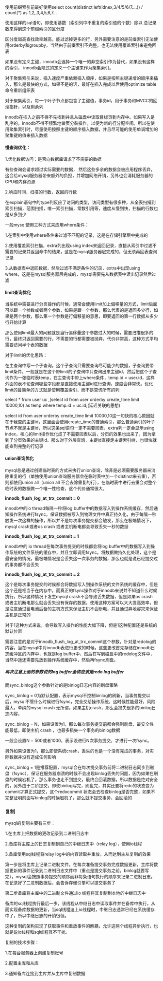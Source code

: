 使用前缀索引前最好使用select count(distinct left(idnex,3/4/5/6/7....)) / count(*) as 1,2,,3,4,5,6,7...

使用这样的sql语句，即使用基数（索引列中不重复的索引值的个数）除以 总记录数来得到这个前缀索引的区分度

区分度越高查找效率越高，能过滤掉更多的行，另外需要注意的是前缀索引无法使用orderby和groupby，当然由于前缀索引不完整，也无法使用覆盖索引来避免回表

如果没有定义主键，innodb会选择一个唯一的非空索引作为替代，如果没有这样的索引， innodb会隐式的定义一个主键来作为聚集索引。

对于聚集索引来说，插入速度严重依赖插入顺序，如果是按照主键递增的顺序来插入，那么是最快的方式，如果不是的话，最好在插入完成以后使用optimize table命令重新组织表

对于聚集索引，每一个叶子节点都包含了主键值，事务id，用于事务和MVCC的回滚指针，以及剩余列

innodb在插入之前不得不先找到并且从磁盘中读取目标页到内存中。如果写入是乱序的，innodb不得不频繁地做页分裂操作，以便为新的行分配空间。所以在使用聚集索引时，尽量使用按照主键的顺序插入数据，并且尽可能的使用单调增加的聚集键的值来插入数据

#### 慢查询优化：

1.优化数据访问：是否向数据库请求了不需要的数据

有些查询会请求超过实际需要的数据， 然后这些多余的数据会被应用程序丢弃，这会给mysql服务器带来额外的负担，并增加网络开销，另外也会消耗服务器的CPU和内存资源

2.响应时间，扫描的行数，返回的行数

在explain语句中的type列反应了访问的类型，访问类型有很多种，从全表扫描到索引扫描，范围扫描，唯一索引扫描，常数引用等，速度从慢到快，扫描的行数也是从多到少

一般mysql使用三种方式来应用where条件：

1.在索引中使用where条件来过滤不匹配的记录，这是在存储引擎层中完成的 

2.使用覆盖索引扫描，extra列出现using index来返回记录，直接从索引中过滤不需要的记录并返回命中的结果，这是在mysql服务器层完成的，但无须再回表查询记录

3.从数据表中返回数据，然后过滤不满足条件的记录，extra中出现using where，这是在mysql服务器层完成的，mysql需要先从数据表中读出记录然后过滤

#### limit查询优化

当系统中需要进行分页操作的时候，通常会使用limit加上偏移量的方式，limit后面可以跟一个参数或者两个参数，如果是跟一个参数，那么代表的是返回多少行，如果是两个参数，那么第一个参数是行偏移量的意思，即要返回的第一行数据从多少行开始计算

那么使用limit最大的问题就是当行偏移量这个参数过大的时候，需要扫描很多的行，最终只返回需要的行，不需要的行都需要被抛弃，代价非常高，这种方式平均需要访问半个表的数据

对于limit的优化思路：

在主查询中写一个子查询，这个子查询只需要查询尽可能少的数据，子查询要带limit条件，一般就是在这个带limit的子查询中只查询出来主键id，然后把这个子查询作为一张临时表temp，在主查询中带上where条件，temp.id = user.id，这样外面的表不论查询哪些字段都是直接使用主键id进行查询，速度会非常快。优化limit的最简单的方式就是使用覆盖索引，而不是查询所有的列

select * from user uc ,(select id from user orderby create_time limit 10000,10) as temp where temp.id  = uc.id;(延迟关联的思想)

select id from user orderby create_time limit 10000,10这一句快的核心原因就在于我查的主键id，这里面会使用create_time的普通索引，那么普通索引的叶子节点不就是主键id，所以这条sql语句一定不需要回表，extra列一定会显示using index，核心的limit操作优化成了不需要回表以后，分页的效果也出来了，因为拿到了分页效果的主键id。那么对于外层查询，主键id直接走主键索引树，也很快就能查到完整的行记录

#### union查询优化

mysql总是通过创建临时表的方式来执行union查询，除非是必须需要服务器来消除重复的行（单独使用union查询服务器会在临时表中加一个distinct来去重），否则都使用union all（union all 不会去除重复的行），在临时表中进行去重会对整个临时表的数据做一个唯一性检查，这个代价通常很大。

**innodb_flush_log_at_trx_commit = 0**

innodb中的io thread每隔一秒将log buffer中的数据写入到操作系统缓存，然后通知操作系统进行fsync，保证数据被写入到物理文件中真正持久化，由于每隔一秒触发一次这样的操作，所以并不是每次事务提交都会触发，那么在极端情况下，mysql crash或者os crash 或者主机断电都会导致丢失一秒的数据

**innodb_flush_log_at_trx_commit = 1**

innodb中的 io thread在每次事务提交的时候都会将log buffer中的数据写入到操作系统的文件系统的缓存中，并且立即调用fsync，将数据做持久化处理，这个是最安全的情况，最极端情况是会丢失这一次事务的数据，那么也就是说已经提交过的事务都不会丢失

**innodb_flush_log_at_trx_commit = 2**

这个是每次事务提交的时候都会将数据写入到操作系统的文件系统的缓存中，但是这个还是相当于在内存中，而真正的fsync操作对于innodb来说并不知道什么时候执行，所以这种情况下发生mysql crash不会导致丢失数据，但是如果os crash 或者主机断电那么就会丢失没有保存的数据，使用这种方案可以大大提高效率，但是注意通过蓄电池后备的主机方式来保证主机不会断电，并且通过异地容灾来保证主机是正常的

对于1这种方式来说，会导致写入操作的性能大幅下降，但是1这种配置还是系统的默认位置

需要注意的是对于innodb_flush_log_at_trx_commit这个参数，针对是redolog的内容，当在mysql中对innodb表进行更改的时候，这些更改首先存储在innodb日志缓冲区的内存中，也就是log buffer中，然后在写到磁盘中的redolog文件中，当然中途还需要先放到操作系统缓存中，然后再fsync刷盘。

##### 再次注意上面的参数说的log buffer全称应该是redo log buffer

而sync_binlog这个参数针对的是binlog日志内容的刷盘策略

sync_binlog = 0为默认配置，表示mysql不控制binlog的刷新，当事务提交以后，mysql不管什么时候进行fsync，完全交给操作系统，这时候性能最好，风险最大，单纯的mysql crash 无所谓，如果主机crash，那么会损失很多的binlog日志内容。

sync_binlog = N，如果设置为1，那么每次事务提交前都会强制刷盘，最安全性能最低，即使主机 crash ，也最多损失一个事务的binlog数据

一般会设置N = 500或者1000，表示没进行N次事务提交，才进行一次fsync。

另外如果设置为1，那么即使系统crash，丢失的也是一个没有完成的事务，对实际数据并没有造成任何影响

sync_binlog = 1是推荐配置，mysql会在每次提交事务前将二进制日志同步到磁盘（fsync），保证在服务器崩溃的时候不会出现binlog丢失的问题，因为如果在刷盘的时候宕机了，那么事务也走不到提交，最终会回滚数据，所以数据是绝对安全的，另外由于二阶提交，即使binlog写完，刷盘完，其实还要将redo的状态变为commit才算正式提交，这个redocommit 状态会去检查binlog是否完整，如果不完整证明前面写binlog的时候宕机了，那么就不提交事务，会回滚的

### 复制

mysql的复制主要有三步：

1.在主库上把数据的更改记录到二进制日志中

2.备库将主库上的日志复制到自己的中继日志中（relay log），使用io线程

3.备库使用sql线程将relay log中的内容读取并重放，从而达到主从复制的效果

第一步是将主库上记录二进制文件，在每次准备提交事务完成数据更新，主库将数据更新的事件记录到二进制日志文件中（重点是提交事务之前，binlog就要写完），mysql会按照事务提交的顺序而非每条语句执行的顺序来记录二进制日志，在记录好了二进制数据后，会告诉存储引擎可以提交事务了

第二步备库将主库中的二进制文件通过io 线程将其复制到本地的中继日志中

备库的sql线程执行最后一步，该线程从中继日志中读取事件并在备库中执行，从而实现备库数据的更新，当sql线程追上io线程时，中继日志通常已经在系统缓存中了，所以中继日志的开销很低。

这种复制的架构实现了获取事件和重放事件的解耦，允许这两个线程异步执行，也就是说io线程和sql线程互不干扰。

复制的技术步骤：

1.在每台服务器上创建复制账号

2.配置主库和从库

3.通知备库连接到主库并从主库中复制数据